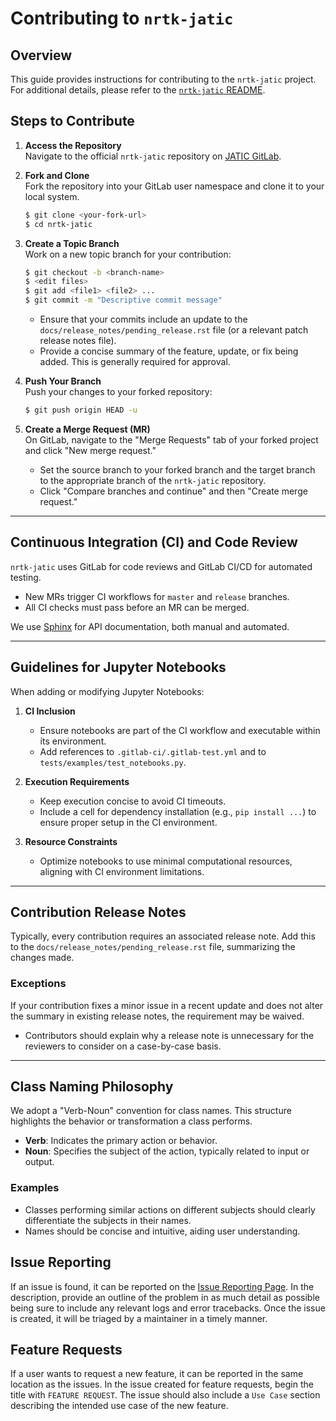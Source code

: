 # Contributing to `nrtk-jatic`

## Overview
This guide provides instructions for contributing to the `nrtk-jatic` project. For additional details, please refer to the [`nrtk-jatic` README](README.md).

## Steps to Contribute

1. **Access the Repository**  
   Navigate to the official `nrtk-jatic` repository on [JATIC GitLab](https://gitlab.jatic.net/jatic/kitware/nrtk-jatic).

2. **Fork and Clone**  
   Fork the repository into your GitLab user namespace and clone it to your local system.

   ```bash
   $ git clone <your-fork-url>
   $ cd nrtk-jatic
   ```

3. **Create a Topic Branch**  
   Work on a new topic branch for your contribution:

   ```bash
   $ git checkout -b <branch-name>
   $ <edit files>
   $ git add <file1> <file2> ...
   $ git commit -m "Descriptive commit message"
   ```

   - Ensure that your commits include an update to the `docs/release_notes/pending_release.rst` file (or a relevant patch release notes file).  
   - Provide a concise summary of the feature, update, or fix being added. This is generally required for approval.

4. **Push Your Branch**  
   Push your changes to your forked repository:

   ```bash
   $ git push origin HEAD -u
   ```

5. **Create a Merge Request (MR)**  
   On GitLab, navigate to the "Merge Requests" tab of your forked project and click "New merge request."  

   - Set the source branch to your forked branch and the target branch to the appropriate branch of the `nrtk-jatic` repository.  
   - Click "Compare branches and continue" and then "Create merge request."

---

## Continuous Integration (CI) and Code Review
`nrtk-jatic` uses GitLab for code reviews and GitLab CI/CD for automated testing.  
- New MRs trigger CI workflows for `master` and `release` branches.  
- All CI checks must pass before an MR can be merged.

We use [Sphinx](https://www.sphinx-doc.org/) for API documentation, both manual and automated.

---

## Guidelines for Jupyter Notebooks
When adding or modifying Jupyter Notebooks:

1. **CI Inclusion**  
   - Ensure notebooks are part of the CI workflow and executable within its environment.  
   - Add references to `.gitlab-ci/.gitlab-test.yml` and to `tests/examples/test_notebooks.py`.

2. **Execution Requirements**  
   - Keep execution concise to avoid CI timeouts.  
   - Include a cell for dependency installation (e.g., `pip install ...`) to ensure proper setup in the CI environment.

3. **Resource Constraints**  
   - Optimize notebooks to use minimal computational resources, aligning with CI environment limitations.

---

## Contribution Release Notes
Typically, every contribution requires an associated release note. Add this to the `docs/release_notes/pending_release.rst` file, summarizing the changes made.

### Exceptions
If your contribution fixes a minor issue in a recent update and does not alter the summary in existing release notes, the requirement may be waived.  
- Contributors should explain why a release note is unnecessary for the reviewers to consider on a case-by-case basis.

---

## Class Naming Philosophy
We adopt a "Verb-Noun" convention for class names. This structure highlights the behavior or transformation a class performs.  
- **Verb**: Indicates the primary action or behavior.  
- **Noun**: Specifies the subject of the action, typically related to input or output.  

### Examples
- Classes performing similar actions on different subjects should clearly differentiate the subjects in their names.  
- Names should be concise and intuitive, aiding user understanding.

## Issue Reporting
If an issue is found, it can be reported on the [Issue Reporting Page](https://github.com/Kitware/nrtk-jatic/issues/new). In the description, provide an outline of the problem in as much detail as possible being sure to include any relevant logs and error tracebacks. Once the issue is created, it will be triaged by a maintainer in a timely manner.

## Feature Requests
If a user wants to request a new feature, it can be reported in the same location as the issues. In the issue created for feature requests, begin the title with `FEATURE REQUEST`. The issue should also include a `Use Case` section describing the intended use case of the new feature.